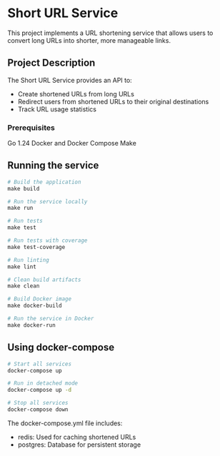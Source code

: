 # Short URL Service
This project implements a URL shortening service that allows users to convert long URLs into shorter, more manageable links.


## Project Description
The Short URL Service provides an API to:
- Create shortened URLs from long URLs
- Redirect users from shortened URLs to their original destinations
- Track URL usage statistics

### Prerequisites
Go 1.24
Docker and Docker Compose
Make

## Running the service
```makefile
# Build the application
make build

# Run the service locally
make run

# Run tests
make test

# Run tests with coverage
make test-coverage

# Run linting
make lint

# Clean build artifacts
make clean

# Build Docker image
make docker-build

# Run the service in Docker
make docker-run
```
## Using docker-compose
```bash
# Start all services
docker-compose up

# Run in detached mode
docker-compose up -d

# Stop all services
docker-compose down
```
The docker-compose.yml file includes:
- redis: Used for caching shortened URLs 
- postgres: Database for persistent storage
